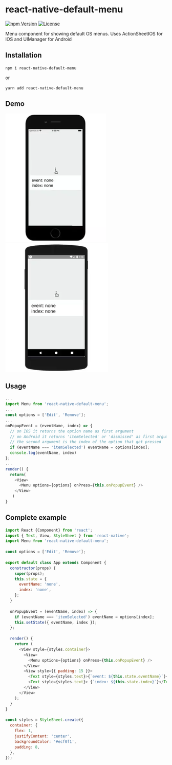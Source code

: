 # react-native-default-menu

[![npm Version](https://img.shields.io/npm/v/react-native-default-menu.svg)](https://www.npmjs.com/package/react-native-default-menu) [![License](https://img.shields.io/npm/l/react-native-default-menu.svg)](https://www.npmjs.com/package/react-native-default-menu)

Menu component for showing default OS menus. Uses ActionSheetIOS for IOS and UIManager for Android

## Installation

`npm i react-native-default-menu` 

or

`yarn add react-native-default-menu`

## Demo

![](iphone.webp) ![](android.webp)

## Usage

```js
...
import Menu from 'react-native-default-menu';
...
const options = ['Edit', 'Remove'];
...
onPopupEvent = (eventName, index) => {
  // on IOS it returns the option name as first argument
  // on Android it returns 'itemSelected' or 'dismissed' as first argument
  // the second argument is the index of the option that got pressed
  if (eventName === 'itemSelected') eventName = options[index];
  console.log(eventName, index)
};
...
render() {
  return(
    <View>
      <Menu options={options} onPress={this.onPopupEvent} />
    </View>
   )
}
```

## Complete example

```js
import React {Component} from 'react';
import { Text, View, StyleSheet } from 'react-native';
import Menu from 'react-native-default-menu';

const options = ['Edit', 'Remove'];

export default class App extends Component {
  constructor(props) {
    super(props);
    this.state = {
      eventName: 'none',
      index: 'none',
    };
  }

  onPopupEvent = (eventName, index) => {
    if (eventName === 'itemSelected') eventName = options[index];
    this.setState({ eventName, index });
  };
  
  render() {
    return (
      <View style={styles.container}>
        <View>
          <Menu options={options} onPress={this.onPopupEvent} />
        </View>
        <View style={{ padding: 15 }}>
          <Text style={styles.text}>{`event: ${this.state.eventName}`}</Text>
          <Text style={styles.text}> {`index: ${this.state.index}`}</Text>
        </View>
      </View>
    );
  }
}

const styles = StyleSheet.create({
  container: {
    flex: 1,
    justifyContent: 'center',
    backgroundColor: '#ecf0f1',
    padding: 8,
  },
});

```


